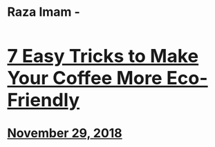 # Raza Imam - [<h2>7 Easy Tricks to Make Your Coffee More Eco-Friendly</h2>November 29, 2018](https://ineedcoffee.com/7-easy-tricks-to-make-your-coffee-more-eco-friendly/)